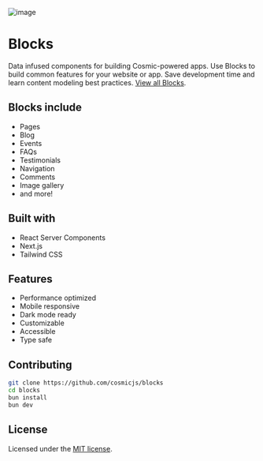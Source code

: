 ![image](https://github.com/cosmicjs/blocks/assets/26257029/2e2962f4-37e7-479e-9588-ddd261d11790)

# Blocks

Data infused components for building Cosmic-powered apps. Use Blocks to build common features for your website or app. Save development time and learn content modeling best practices. [View all Blocks](https://blocks.cosmicjs.com).

## Blocks include

- Pages
- Blog
- Events
- FAQs
- Testimonials
- Navigation
- Comments
- Image gallery
- and more!

## Built with

- React Server Components
- Next.js
- Tailwind CSS

## Features
- Performance optimized
- Mobile responsive
- Dark mode ready
- Customizable
- Accessible
- Type safe

## Contributing

```bash
git clone https://github.com/cosmicjs/blocks
cd blocks
bun install
bun dev
```

## License

Licensed under the [MIT license](https://github.com/cosmicjs/blocks/blob/main/LICENSE).
